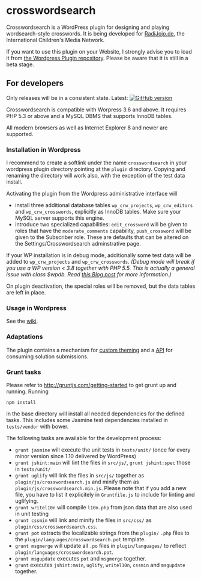 crosswordsearch
===============

Crosswordsearch is a WordPress plugin for designing and playing wordsearch-style crosswords.
It is being developed for [RadiJojo.de](radijojo.de), the International Children's Media Network.

If you want to use this plugin on your Website, I strongly advise you to load it from
[the Wordpress Plugin repository](http://wordpress.org/plugins/crosswordsearch). Please be
aware that it is still in a beta stage.

## For developers

Only releases will be in a consistent state. Latest: [![GitHub version](https://badge.fury.io/gh/ccprog%2Fcrosswordsearch.png)](http://badge.fury.io/gh/ccprog%2Fcrosswordsearch)

Crosswordsearch is compatible with Worpress 3.6 and above. It requires PHP 5.3 or above and a
MySQL DBMS that supports InnoDB tables.

All modern browsers as well as Internet Explorer 8 and newer are supported.

### Installation in Wordpress

I recommend to create a softlink under the name `crosswordsearch` in your wordpress plugin
directory pointing at the `plugin` directory. Copying and renaming the directory will work also,
with the exception of the test data install.

Activating the plugin from the Wordpress administrative interface will
+ install three additional database tables `wp_crw_projects`, `wp_crw_editors` and
  `wp_crw_crosswords`, explicitly as InnoDB tables. Make sure your MySQL server supports
  this engine.
+ introduce two specialized capabilities: `edit_crossword` will be given to roles that have
  the `moderate_comments` capability, `push_crossword` will be given to the Subscriber role.
  These are defaults that can be altered on the Settings/Crosswordsearch adminstrative page.

If your WP installation is in debug mode, additionally some test data will be added to
`wp_crw_projects` and `wp_crw_crosswords`. *(Debug mode will break if you use a WP version
&lt; 3.8 together with PHP 5.5. This is actually a general issue with class $wpdb. Read
[this Blog post](http://make.wordpress.org/core/2014/04/07/mysql-in-wordpress-3-9/) for more
information.)*

On plugin deactivation, the special roles will be removed, but the data tables are left in place.

### Usage in Wordpress

See the [wiki](https://github.com/ccprog/crosswordsearch/wiki).

### Adaptations

The plugin contains a mechanism for [custom theming](https://github.com/ccprog/crosswordsearch/wiki/Options#custom-theming) and
a [API](https://github.com/ccprog/crosswordsearch/wiki/Solution-submissions#submission-api) for consuming solution submissions.

### Grunt tasks

Please refer to http://gruntjs.com/getting-started to get grunt up and running. Running
```
npm install
```
in the base directory will install all needed dependencies for the defined tasks. This includes
some Jasmine test dependencies installed in `tests/vendor` with bower.

The following tasks are available for the development process:

+ `grunt jasmine` will execute the unit tests in `tests/unit/` (once for every minor version
  since 1.10 delivered by WordPress)
+ `grunt jshint:main` will lint the files in `src/js/`, `grunt jshint:spec` those in `tests/unit/`
+ `grunt uglify` will link the files in `src/js/` together as `plugin/js/crosswordsearch.js`
  and minify them as `plugin/js/crosswordsearch.min.js`. Please note that if you add a new file,
  you have to list it explicitely in `Gruntfile.js` to include for linting and uglifying.
+ `grunt writel10n` will compile `l10n.php` from json data that are also used in unit testing
+ `grunt cssmin` will link and minify the files in `src/css/` as `plugin/css/crosswordsearch.css`.
+ `grunt pot` extracts the localizable strings from the `plugin/` `.php` files to the
  `plugin/languages/crosswordsearch.pot` template.
+ `grunt msgmerge` will update all `.po` files in `plugin/languages/` to reflect
  `plugin/languages/crosswordsearch.pot`.
+ `grunt msgupdate` executes `pot` and `msgmerge` together.
+ `grunt` executes `jshint:main`, `uglify`, `writel10n`, `cssmin` and `msgupdate` together.

